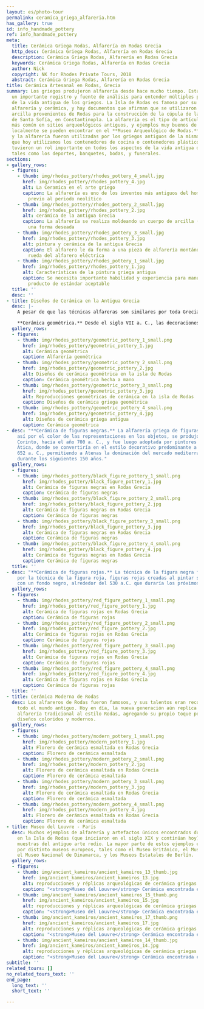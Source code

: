 ```yaml
---
layout: es/photo-tour
permalink: ceramica_griega_alfareria.htm
has_gallery: true
id: info_handmade_pottery
ref: info_handmade_pottery
meta:
  title: Cerámica Griega Rodas, Alfarería en Rodas Grecia
  http_desc: Cerámica Griega Rodas, Alfarería en Rodas Grecia
  description: Cerámica Griega Rodas, Alfarería en Rodas Grecia
  keywords: Cerámica Griega Rodas, Alfarería en Rodas Grecia
  author: Nick
  copyright: NK for Rhodes Private Tours, 2018
  abstract: Cerámica Griega Rodas, Alfarería en Rodas Grecia
title: Cerámica Artesanal en Rodas, Grecia
summary: Los griegos produjeron alfarería desde hace mucho tiempo. Esta práctica representa
  un importante registro y fuente de análisis para entender múltiples periodos históricos
  de la vida antigua de los griegos. La Isla de Rodas es famosa por su tradición de
  alfarería y cerámica, y hay documentos que afirman que se utilizaron bloques de
  arcilla provenientes de Rodas para la construcción de la cúpula de la catedral bizantina
  de Santa Sofía, en Constantinopla. La alfarería es el tipo de artículo de hallazgo
  más común en sitios arqueológicos antiguos, y ejemplos muy buenos de trabajos hechos
  localmente se pueden encontrar en el **Museo Arqueológico de Rodas.** La cerámica
  y la alfarería fueron utilizadas por los griegos antiguos de la misma forma en la
  que hoy utilizamos los contenedores de cocina o contenedores plásticos, y evidentemente
  tuvieron un rol importante en todos los aspectos de la vida antigua de los griegos,
  tales como los deportes, banquetes, bodas, y funerales.
sections:
- gallery_rows:
  - figures:
    - thumb: img/rhodes_pottery/rhodes_pottery_4_small.jpg
      href: img/rhodes_pottery/rhodes_pottery_4.jpg
      alt: La Ceramica en el arte griego
      caption: La alfarería es uno de los inventos más antiguos del hombre, con origen
        previo al periodo neolítico
    - thumb: img/rhodes_pottery/rhodes_pottery_2_small.jpg
      href: img/rhodes_pottery/rhodes_pottery_2.jpg
      alt: cerámica de la antigua Grecia
      caption: La alfarería se realiza moldeando un cuerpo de arcilla (cerámica) en
        una forma deseada
    - thumb: img/rhodes_pottery/rhodes_pottery_3_small.jpg
      href: img/rhodes_pottery/rhodes_pottery_3.jpg
      alt: pintura y cerámica de la antigua Grecia
      caption: El alfarero le da forma a una pieza de alfarería montándola sobre una
        rueda del alfarero eléctrica
    - thumb: img/rhodes_pottery/rhodes_pottery_1_small.jpg
      href: img/rhodes_pottery/rhodes_pottery_1.jpg
      alt: Características de la pintura griega antigua
      caption: Se necesita importante habilidad y experiencia para manufacturar un
        producto de estándar aceptable
  title: ''
  desc: ''
- title: Diseños de Cerámica en la Antigua Grecia
  desc: |-
    A pesar de que las técnicas alfareras son similares por toda Grecia, en el lado este del Mar Egeo (Grecia oriental – Isla de Rodas) la decoración en alfarería estaba más basada en espirales, patrones curvilíneos, y dibujos alegres. Hoy en día, aún se fabrican réplicas de los diseños producidos en aquellos tiempos, junto con diseños más modernos de una generación más joven.

    **Cerámica geométrica.** Desde el siglo VII a. C., las decoraciones geométricas comenzaron a incluir estilizaciones de figuras humanas, aves, y animales, mientras se cubría casi toda la superficie del objeto con líneas gruesas y formas pintadas de color café, negro, y otras decoraciones geométricas (dando lugar al nombre de este estilo).
  gallery_rows:
  - figures:
    - thumb: img/rhodes_pottery/geometric_pottery_1_small.png
      href: img/rhodes_pottery/geometric_pottery_1.jpg
      alt: Cerámica geométrica
      caption: Alfarería geométrica
    - thumb: img/rhodes_pottery/geometric_pottery_2_small.png
      href: img/rhodes_pottery/geometric_pottery_2.jpg
      alt: Diseños de cerámica geométrica en la isla de Rodas
      caption: Cerámica geométrica hecha a mano
    - thumb: img/rhodes_pottery/geometric_pottery_3_small.png
      href: img/rhodes_pottery/geometric_pottery_3.jpg
      alt: Reproducciones geométricas de cerámica en la isla de Rodas
      caption: Diseños de cerámica griega geométrica
    - thumb: img/rhodes_pottery/geometric_pottery_4_small.png
      href: img/rhodes_pottery/geometric_pottery_4.jpg
      alt: Diseños de cerámica griega antigua
      caption: Cerámica geométrica
- desc: "**Cerámica de figuras negras.** La alfarería griega de figuras negras, nombrada
    así por el color de las representaciones en los objetos, se produjo primero en
    Corinto, hacia el año 700 a. C., y fue luego adoptada por pintores alfareros en
    Ática, donde se convertiría en el estilo decorativo predominante a partir del
    652 a. C., permitiendo a Atenas la dominación del mercado mediterráneo de alfarería
    durante los siguientes 150 años."
  gallery_rows:
  - figures:
    - thumb: img/rhodes_pottery/black_figure_pottery_1_small.png
      href: img/rhodes_pottery/black_figure_pottery_1.jpg
      alt: Cerámica de figuras negras en Rodas Grecia
      caption: Cerámica de figuras negras
    - thumb: img/rhodes_pottery/black_figure_pottery_2_small.png
      href: img/rhodes_pottery/black_figure_pottery_2.jpg
      alt: Cerámica de figuras negras en Rodas Grecia
      caption: Cerámica de figuras negras
    - thumb: img/rhodes_pottery/black_figure_pottery_3_small.png
      href: img/rhodes_pottery/black_figure_pottery_3.jpg
      alt: Cerámica de figuras negras en Rodas Grecia
      caption: Cerámica de figuras negras
    - thumb: img/rhodes_pottery/black_figure_pottery_4_small.png
      href: img/rhodes_pottery/black_figure_pottery_4.jpg
      alt: Cerámica de figuras negras en Rodas Grecia
      caption: Cerámica de figuras negras
  title: ''
- desc: "**Cerámica de figuras rojas.** La técnica de la figura negra fue reemplazada
    por la técnica de la figura roja, figuras rojas creadas al pintar su contorno
    con un fondo negro, alrededor del 530 a.C. que duraría los próximos 130 años."
  gallery_rows:
  - figures:
    - thumb: img/rhodes_pottery/red_figure_pottery_1_small.png
      href: img/rhodes_pottery/red_figure_pottery_1.jpg
      alt: Cerámica de figuras rojas en Rodas Grecia
      caption: Cerámica de figuras rojas
    - thumb: img/rhodes_pottery/red_figure_pottery_2_small.png
      href: img/rhodes_pottery/red_figure_pottery_2.jpg
      alt: Cerámica de figuras rojas en Rodas Grecia
      caption: Cerámica de figuras rojas
    - thumb: img/rhodes_pottery/red_figure_pottery_3_small.png
      href: img/rhodes_pottery/red_figure_pottery_3.jpg
      alt: Cerámica de figuras rojas en Rodas Grecia
      caption: Cerámica de figuras rojas
    - thumb: img/rhodes_pottery/red_figure_pottery_4_small.png
      href: img/rhodes_pottery/red_figure_pottery_4.jpg
      alt: Cerámica de figuras rojas en Rodas Grecia
      caption: Cerámica de figuras rojas
  title: ''
- title: Cerámica Moderna de Rodas
  desc: Los alfareros de Rodas fueron famosos, y sus talentos eran reconocidos por
    todo el mundo antiguo. Hoy en día, la nueva generación aún replica la popular
    alfarería tradicional al estilo Rodas, agregando su propio toque personal con
    diseños coloridos y modernos.
  gallery_rows:
  - figures:
    - thumb: img/rhodes_pottery/modern_pottery_1_small.png
      href: img/rhodes_pottery/modern_pottery_1.jpg
      alt: Florero de cerámica esmaltada en Rodas Grecia
      caption: Florero de cerámica esmaltada
    - thumb: img/rhodes_pottery/modern_pottery_2_small.png
      href: img/rhodes_pottery/modern_pottery_2.jpg
      alt: Florero de cerámica esmaltada en Rodas Grecia
      caption: Florero de cerámica esmaltada
    - thumb: img/rhodes_pottery/modern_pottery_3_small.png
      href: img/rhodes_pottery/modern_pottery_3.jpg
      alt: Florero de cerámica esmaltada en Rodas Grecia
      caption: Florero de cerámica esmaltada
    - thumb: img/rhodes_pottery/modern_pottery_4_small.png
      href: img/rhodes_pottery/modern_pottery_4.jpg
      alt: Florero de cerámica esmaltada en Rodas Grecia
      caption: Florero de cerámica esmaltada
- title: Museo del Louvre - París
  desc: Muchos ejemplos de alfarería y artefactos únicos encontrados durante las excavaciones
    en la Isla de Rodas (que iniciaron en el siglo XIX y continúan hoy) son buenas
    muestras del antiguo arte rodio. La mayor parte de estos ejemplos están dispersados
    por distinto museos europeos, tales como el Museo Británico, el Museo del Louvre,
    el Museo Nacional de Dinamarca, y los Museos Estatales de Berlín.
  gallery_rows:
  - figures:
    - thumb: img/ancient_kameiros/ancient_kameiros_13_thumb.jpg
      href: img/ancient_kameiros/ancient_kameiros_13.jpg
      alt: reproducciones y réplicas arqueológicas de cerámica griegas
      caption: "<strong>Museo del Louvre</strong> Cerámica encontrada en Kamiros"
    - thumb: img/ancient_kameiros/ancient_kameiros_15_thumb.png
      href: img/ancient_kameiros/ancient_kameiros_15.jpg
      alt: reproducciones y réplicas arqueológicas de cerámica griegas
      caption: "<strong>Museo del Louvre</strong> Cerámica encontrada en Kamiros"
    - thumb: img/ancient_kameiros/ancient_kameiros_17_thumb.png
      href: img/ancient_kameiros/ancient_kameiros_17.jpg
      alt: reproducciones y réplicas arqueológicas de cerámica griegas
      caption: "<strong>Museo del Louvre</strong> Cerámica encontrada en Kamiros"
    - thumb: img/ancient_kameiros/ancient_kameiros_14_thumb.jpg
      href: img/ancient_kameiros/ancient_kameiros_14.jpg
      alt: reproducciones y réplicas arqueológicas de cerámica griegas
      caption: "<strong>Museo del Louvre</strong> Cerámica encontrada en Kamiros"
subtitle: ''
related_tours: []
no_related_tours_text: ''
end_page:
  long_text: ''
  short_text: ''

---
```

